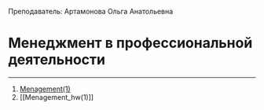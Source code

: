 Преподаватель: Артамонова Ольга Анатольевна
# Менеджмент в профессиональной деятельности
---
1. [Menagement(1)](Menagement(1).md)
2. [[Menagement_hw(1)]]